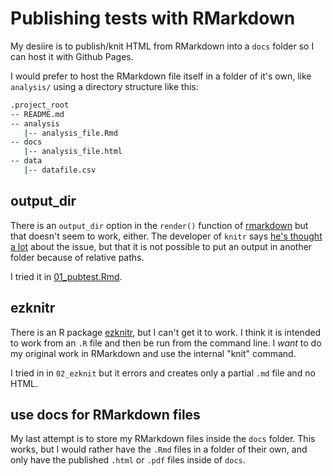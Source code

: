 # Publishing tests with RMarkdown

My desiire is to publish/knit HTML from RMarkdown into a `docs` folder so I can host it with Github Pages.

I would prefer to host the RMarkdown file itself in a folder of it's own, like `analysis/` using a directory structure like this:

```bash
.project_root
-- README.md
-- analysis
   |-- analysis_file.Rmd
-- docs
   |-- analysis_file.html
-- data
   |-- datafile.csv
```

## output_dir

There is an `output_dir` option in the `render()` function of [rmarkdown](https://www.rdocumentation.org/packages/rmarkdown/versions/1.11/topics/render) but that doesn't seem to work, either. The developer of `knitr` says [he's thought a lot](https://github.com/rstudio/rmarkdown/issues/587#issuecomment-168437646) about the issue, but that it is not possible to put an output in another folder because of relative paths.

I tried it in [01_pubtest.Rmd](01_pubtest.Rmd).


## ezknitr

There is an R package [ezknitr](https://github.com/ropensci/ezknitr), but I can't get it to work. I think it is intended to work from an `.R` file and then be run from the command line. I _want_ to do my original work in RMarkdown and use the internal "knit" command.

I tried in in `02_ezknit` but it errors and creates only a partial `.md` file and no HTML.

## use docs for RMarkdown files

My last attempt is to store my RMarkdown files inside the `docs` folder. This works, but I would rather have the `.Rmd` files in a folder of their own, and only have the published `.html` or `.pdf` files inside of `docs`.
